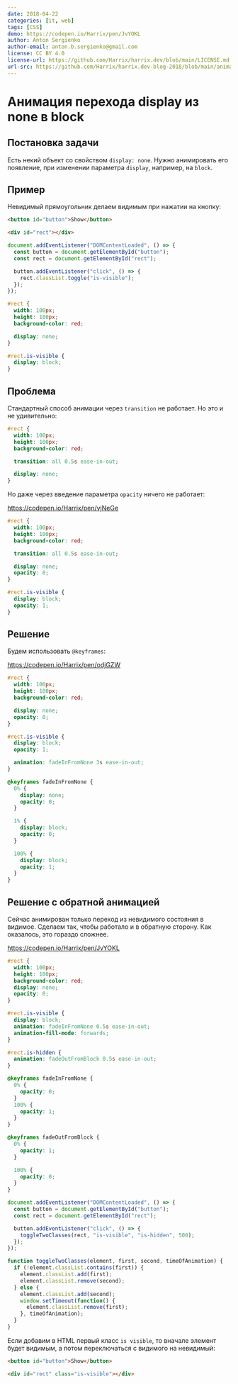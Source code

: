 ```yaml
---
date: 2018-04-22
categories: [it, web]
tags: [CSS]
demo: https://codepen.io/Harrix/pen/JvYOKL
author: Anton Sergienko
author-email: anton.b.sergienko@gmail.com
license: CC BY 4.0
license-url: https://github.com/Harrix/harrix.dev/blob/main/LICENSE.md
url-src: https://github.com/Harrix/harrix.dev-blog-2018/blob/main/animation-from-display-none/animation-from-display-none.md
---
```


# Анимация перехода display из none в block

## Постановка задачи

Есть некий объект со свойством `display: none`. Нужно анимировать его появление, при изменении параметра `display`, например, на `block`.

## Пример

Невидимый прямоугольник делаем видимым при нажатии на кнопку:

```html
<button id="button">Show</button>

<div id="rect"></div>
```

```javascript
document.addEventListener("DOMContentLoaded", () => {
  const button = document.getElementById("button");
  const rect = document.getElementById("rect");

  button.addEventListener("click", () => {
    rect.classList.toggle("is-visible");
  });
});
```

```css
#rect {
  width: 100px;
  height: 100px;
  background-color: red;

  display: none;
}

#rect.is-visible {
  display: block;
}
```

## Проблема

Стандартный способ анимации через `transition` не работает. Но это и не удивительно:

```css
#rect {
  width: 100px;
  height: 100px;
  background-color: red;

  transition: all 0.5s ease-in-out;

  display: none;
}
```

Но даже через введение параметра `opacity` ничего не работает:

<https://codepen.io/Harrix/pen/vjNeGe>

```css
#rect {
  width: 100px;
  height: 100px;
  background-color: red;

  transition: all 0.5s ease-in-out;

  display: none;
  opacity: 0;
}

#rect.is-visible {
  display: block;
  opacity: 1;
}
```

## Решение

Будем использовать `@keyframes`:

<https://codepen.io/Harrix/pen/odjGZW>

```css
#rect {
  width: 100px;
  height: 100px;
  background-color: red;

  display: none;
  opacity: 0;
}

#rect.is-visible {
  display: block;
  opacity: 1;

  animation: fadeInFromNone 3s ease-in-out;
}

@keyframes fadeInFromNone {
  0% {
    display: none;
    opacity: 0;
  }

  1% {
    display: block;
    opacity: 0;
  }

  100% {
    display: block;
    opacity: 1;
  }
}
```

## Решение с обратной анимацией

Сейчас анимирован только переход из невидимого состояния в видимое. Сделаем так, чтобы работало и в обратную сторону. Как оказалось, это гораздо сложнее.

<https://codepen.io/Harrix/pen/JvYOKL>

```css
#rect {
  width: 100px;
  height: 100px;
  background-color: red;
  display: none;
  opacity: 0;
}

#rect.is-visible {
  display: block;
  animation: fadeInFromNone 0.5s ease-in-out;
  animation-fill-mode: forwards;
}

#rect.is-hidden {
  animation: fadeOutFromBlock 0.5s ease-in-out;
}

@keyframes fadeInFromNone {
  0% {
    opacity: 0;
  }
  100% {
    opacity: 1;
  }
}

@keyframes fadeOutFromBlock {
  0% {
    opacity: 1;
  }

  100% {
    opacity: 0;
  }
}
```

```javascript
document.addEventListener("DOMContentLoaded", () => {
  const button = document.getElementById("button");
  const rect = document.getElementById("rect");

  button.addEventListener("click", () => {
    toggleTwoClasses(rect, "is-visible", "is-hidden", 500);
  });
});

function toggleTwoClasses(element, first, second, timeOfAnimation) {
  if (!element.classList.contains(first)) {
    element.classList.add(first);
    element.classList.remove(second);
  } else {
    element.classList.add(second);
    window.setTimeout(function() {
      element.classList.remove(first);
    }, timeOfAnimation);
  }
}
```

Если добавим в HTML первый класс `is visible`, то вначале элемент будет видимым, а потом переключаться с видимого на невидимый:

```html
<button id="button">Show</button>

<div id="rect" class="is-visible"></div>
```
